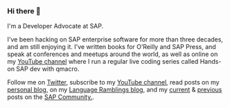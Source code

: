 ### Hi there 👋

I'm a Developer Advocate at SAP. 

I've been hacking on SAP enterprise software for more than three decades, and am still enjoying it. I've written books for O’Reilly and SAP Press, and speak at conferences and meetups around the world, as well as online on my [YouTube channel](https://www.youtube.com/djadams-qmacro) where I run a regular live coding series called Hands-on SAP dev with qmacro. 

Follow me on [Twitter](https://twitter.com/qmacro), subscribe to my [YouTube channel](https://www.youtube.com/djadams-qmacro), read posts on my [personal blog](https://qmacro.org), on my [Language Ramblings blog](https://langram.org), and my [current](https://people.sap.com/dj.adams.sap#content:blogposts) & [previous](https://people.sap.com/dj.adams#content:blogposts) posts on the [SAP Community.](https://community.sap.com).
